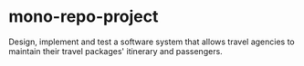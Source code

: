 # mono-repo-project
Design, implement and test a software system that allows travel agencies to maintain their travel packages' itinerary and passengers.

